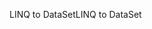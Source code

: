 <span data-ttu-id="d7d48-101">LINQ to DataSet</span><span class="sxs-lookup"><span data-stu-id="d7d48-101">LINQ to DataSet</span></span>